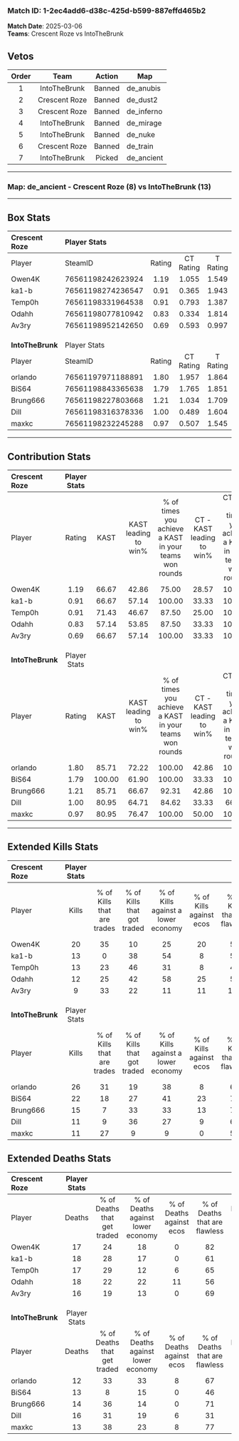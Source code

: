 ### Match ID: 1-2ec4add6-d38c-425d-b599-887effd465b2  
**Match Date**: 2025-03-06  
**Teams**: Crescent Roze vs IntoTheBrunk  

## Vetos  

| Order | Team | Action | Map |
| :---: | :--: | :----: | --- |
| 1 | IntoTheBrunk | Banned | de_anubis |
| 2 | Crescent Roze | Banned | de_dust2 |
| 3 | Crescent Roze | Banned | de_inferno |
| 4 | IntoTheBrunk | Banned | de_mirage |
| 5 | IntoTheBrunk | Banned | de_nuke |
| 6 | Crescent Roze | Banned | de_train |
| 7 | IntoTheBrunk | Picked | de_ancient |

---  

### **Map**: de_ancient - Crescent Roze (8) vs IntoTheBrunk (13)  
---  

## Box Stats  

| **Crescent Roze** | Player Stats      |        |           |          |        |       |       |         |        |      |     |
| :- | :- | :-: | :-: | :-: | :-: | :-: | :-: | :-: | :-: | :-: | :-: |
| Player            | SteamID           | Rating | CT Rating | T Rating |  KAST  |  ADR  | Kills | Assists | Deaths | K/D  | HS% |
| Owen4K            | 76561198242623924 |  1.19  |   1.055   |  1.549   | 66.67  | 72.3  |  20   |    4    |   17   | 1.18 | 45  |
| ka1-b             | 76561198274236547 |  0.91  |   0.365   |  1.943   | 66.67  | 82.6  |  13   |    5    |   18   | 0.72 | 61  |
| Temp0h            | 76561198331964538 |  0.91  |   0.793   |  1.387   | 71.43  | 66.8  |  13   |    3    |   17   | 0.76 | 53  |
| Odahh             | 76561198077810942 |  0.83  |   0.334   |  1.814   | 57.14  | 85.4  |  12   |    9    |   18   | 0.67 | 25  |
| Av3ry             | 76561198952142650 |  0.69  |   0.593   |  0.997   | 66.67  | 49.7  |   9   |    4    |   16   | 0.56 | 44  |
|                   |                   |        |           |          |        |       |       |         |        |      |     |
|                   |                   |        |           |          |        |       |       |         |        |      |     |
|                   |                   |        |           |          |        |       |       |         |        |      |     |
| **IntoTheBrunk**  | Player Stats      |        |           |          |        |       |       |         |        |      |     |
| Player            | SteamID           | Rating | CT Rating | T Rating |  KAST  |  ADR  | Kills | Assists | Deaths | K/D  | HS% |
| orlando           | 76561197971188891 |  1.80  |   1.957   |  1.864   | 85.71  | 103.1 |  26   |    3    |   12   | 2.17 | 46  |
| BiS64             | 76561198843365638 |  1.79  |   1.765   |  1.851   | 100.00 | 122.3 |  22   |    6    |   13   | 1.69 | 36  |
| Brung666          | 76561198227803668 |  1.21  |   1.034   |  1.709   | 85.71  | 75.3  |  15   |    4    |   14   | 1.07 | 60  |
| Dill              | 76561198316378336 |  1.00  |   0.489   |  1.604   | 80.95  | 82.5  |  11   |    7    |   16   | 0.69 | 45  |
| maxkc             | 76561198232245288 |  0.97  |   0.507   |  1.545   | 80.95  | 54.0  |  11   |    4    |   13   | 0.85 | 72  |
---  

## Contribution Stats  

| **Crescent Roze** | Player Stats |        |                      |                                                        |                           |                                                             |                          |                                                            |
| :- | :-: | :-: | :-: | :-: | :-: | :-: | :-: | :-: |
| Player            |    Rating    |  KAST  | KAST leading to win% | % of times you achieve a KAST in your teams won rounds | CT - KAST leading to win% | CT - % of times you achieve a KAST in your teams won rounds | T - KAST leading to win% | T - % of times you achieve a KAST in your teams won rounds |
| Owen4K            |     1.19     | 66.67  |        42.86         |                         75.00                          |           28.57           |                           100.00                            |          57.14           |                           66.67                            |
| ka1-b             |     0.91     | 66.67  |        57.14         |                         100.00                         |           33.33           |                           100.00                            |          75.00           |                           100.00                           |
| Temp0h            |     0.91     | 71.43  |        46.67         |                         87.50                          |           25.00           |                           100.00                            |          71.43           |                           83.33                            |
| Odahh             |     0.83     | 57.14  |        53.85         |                         87.50                          |           33.33           |                           100.00                            |          71.43           |                           83.33                            |
| Av3ry             |     0.69     | 66.67  |        57.14         |                         100.00                         |           33.33           |                           100.00                            |          75.00           |                           100.00                           |
|                   |              |        |                      |                                                        |                           |                                                             |                          |                                                            |
|                   |              |        |                      |                                                        |                           |                                                             |                          |                                                            |
|                   |              |        |                      |                                                        |                           |                                                             |                          |                                                            |
| **IntoTheBrunk**  | Player Stats |        |                      |                                                        |                           |                                                             |                          |                                                            |
| Player            |    Rating    |  KAST  | KAST leading to win% | % of times you achieve a KAST in your teams won rounds | CT - KAST leading to win% | CT - % of times you achieve a KAST in your teams won rounds | T - KAST leading to win% | T - % of times you achieve a KAST in your teams won rounds |
| orlando           |     1.80     | 85.71  |        72.22         |                         100.00                         |           42.86           |                           100.00                            |          90.91           |                           100.00                           |
| BiS64             |     1.79     | 100.00 |        61.90         |                         100.00                         |           33.33           |                           100.00                            |          83.33           |                           100.00                           |
| Brung666          |     1.21     | 85.71  |        66.67         |                         92.31                          |           42.86           |                           100.00                            |          81.82           |                           90.00                            |
| Dill              |     1.00     | 80.95  |        64.71         |                         84.62                          |           33.33           |                            66.67                            |          81.82           |                           90.00                            |
| maxkc             |     0.97     | 80.95  |        76.47         |                         100.00                         |           50.00           |                           100.00                            |          90.91           |                           100.00                           |
---  

## Extended Kills Stats  

| **Crescent Roze** | Player Stats |                            |                            |                                    |                         |                              |                                 |                                       |                    |           |
| :- | :-: | :-: | :-: | :-: | :-: | :-: | :-: | :-: | :-: | :-: |
| Player            |    Kills     | % of Kills that are trades | % of Kills that got traded | % of Kills against a lower economy | % of Kills against ecos | % of Kills that are flawless | % of Kills that are close duels | % of Kills that are assisted by flash | Pistol Round Kills | AWP Kills |
| Owen4K            |      20      |             35             |             10             |                 25                 |           20            |              50              |                5                |                   0                   |         0          |     0     |
| ka1-b             |      13      |             0              |             38             |                 54                 |            8            |              54              |                8                |                   0                   |         3          |     0     |
| Temp0h            |      13      |             23             |             46             |                 31                 |            8            |              46              |                8                |                   0                   |         0          |     0     |
| Odahh             |      12      |             25             |             42             |                 58                 |           25            |              50              |               17                |                   0                   |         2          |     0     |
| Av3ry             |      9       |             33             |             22             |                 11                 |           11            |             100              |                0                |                  11                   |         1          |     3     |
|                   |              |                            |                            |                                    |                         |                              |                                 |                                       |                    |           |
|                   |              |                            |                            |                                    |                         |                              |                                 |                                       |                    |           |
|                   |              |                            |                            |                                    |                         |                              |                                 |                                       |                    |           |
| **IntoTheBrunk**  | Player Stats |                            |                            |                                    |                         |                              |                                 |                                       |                    |           |
| Player            |    Kills     | % of Kills that are trades | % of Kills that got traded | % of Kills against a lower economy | % of Kills against ecos | % of Kills that are flawless | % of Kills that are close duels | % of Kills that are assisted by flash | Pistol Round Kills | AWP Kills |
| orlando           |      26      |             31             |             19             |                 38                 |            8            |              65              |                0                |                   0                   |         2          |     0     |
| BiS64             |      22      |             18             |             27             |                 41                 |           23            |              73              |                9                |                   0                   |         1          |     4     |
| Brung666          |      15      |             7              |             33             |                 33                 |           13            |              73              |                0                |                   7                   |         2          |     0     |
| Dill              |      11      |             9              |             36             |                 27                 |            9            |              64              |                9                |                   0                   |         1          |     0     |
| maxkc             |      11      |             27             |             9              |                 9                  |            0            |              55              |                0                |                   0                   |         2          |     0     |
## Extended Deaths Stats  

| **Crescent Roze** | Player Stats |                             |                                   |                          |                               |                            |                           |               |
| :- | :-: | :-: | :-: | :-: | :-: | :-: | :-: | :-: |
| Player            |    Deaths    | % of Deaths that get traded | % of Deaths against lower economy | % of Deaths against ecos | % of Deaths that are flawless | % of Deaths that are close | % of Deaths while blinded | Deaths to AWP |
| Owen4K            |      17      |             24              |                18                 |            0             |              82               |             0              |             6             |       1       |
| ka1-b             |      18      |             28              |                17                 |            0             |              61               |             0              |             0             |       1       |
| Temp0h            |      17      |             29              |                12                 |            6             |              65               |             0              |             0             |       1       |
| Odahh             |      18      |             22              |                22                 |            11            |              56               |             17             |             0             |       0       |
| Av3ry             |      16      |             19              |                13                 |            0             |              69               |             0              |             0             |       1       |
|                   |              |                             |                                   |                          |                               |                            |                           |               |
|                   |              |                             |                                   |                          |                               |                            |                           |               |
|                   |              |                             |                                   |                          |                               |                            |                           |               |
| **IntoTheBrunk**  | Player Stats |                             |                                   |                          |                               |                            |                           |               |
| Player            |    Deaths    | % of Deaths that get traded | % of Deaths against lower economy | % of Deaths against ecos | % of Deaths that are flawless | % of Deaths that are close | % of Deaths while blinded | Deaths to AWP |
| orlando           |      12      |             33              |                33                 |            8             |              67               |             0              |             8             |       0       |
| BiS64             |      13      |              8              |                15                 |            0             |              46               |             8              |             0             |       2       |
| Brung666          |      14      |             36              |                14                 |            0             |              71               |             0              |             0             |       0       |
| Dill              |      16      |             31              |                19                 |            6             |              31               |             25             |             0             |       0       |
| maxkc             |      13      |             38              |                23                 |            8             |              77               |             0              |             0             |       1       |
